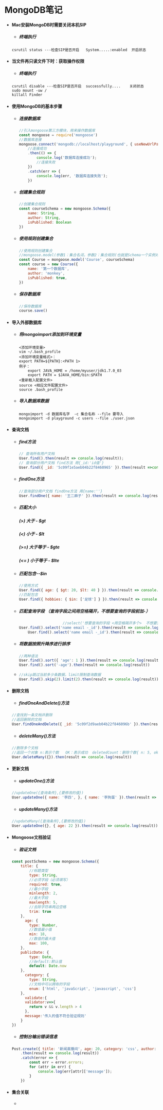 # 						MongoDB笔记

- #### Mac安装MongoDB时需要关闭本机SIP

  - ##### 终端执行

  ```
  csrutil status ---检查SIP是否开启   System.....:enabled  开启状态
  ```
  
- #### 当文件再只读文件下时：获取操作权限

  - ##### 终端执行

  ```
  csrutil disable ---检查SIP是否开启  successfully....  	关闭状态
  sudo mount -uw /
  killall Finder
  ```

- #### 使用MongoDB的基本步骤

  - ##### 连接数据库

    ```JavaScript
    //引入mongoose第三方模块，用来操作数据库
    const mongoose = require('mongoose')
    //数据库连接
    mongoose.connect('mongodb://localhost/playground', { useNewUrlParser: true, useUnifiedTopology: true })
        //连接成功
        .then(() => {
            console.log('数据库连接成功');
            //连接失败
        })
      	.catch(err => {
            console.log(err, '数据库连接失败');
        })
    ```

  - ##### 创建集合规则

    ```javascript
    //创建集合规则
    const courseSchema = new mongoose.Schema({
        name: String,
        author: String,
        isPublished: Boolean
    })
    ```

  - ##### 使用规则创建集合

    ```JavaScript
    //使用规则创建集合
    //mongoose.model(参数1：集合名词，参数2：集合规则(也就是Schema一个实例对象))
    const Course = mongoose.model('Course', courseSchema)
    const course = new Course({
        name: '第一个数据库',
        author: 'monkey',
        isPublished: true,
    })
    ```

  - ##### 保存数据库

    ```JavaScript
    //保存数据库
    course.save()
    ```

- #### 导入外部数据库

  - ##### 将mongoimport添加到环境变量

    ```
    <添加环境变量>
    vim ~/.bash_profile
    <添加环境变量格式>：
    export PATH=${PATH}:<PATH 1>
    例子：
    	export JAVA_HOME = /home/myuser/jdk1.7.0_03
    	export PATH = $JAVA_HOME/bin:$PATH
    <重新载入配置文件>
    source <相应文件配置文件>
    source .bash_profile
    ```

  - ##### 导入数据库数据

    ```
    mongoimport -d 数据库名字  -c 集合名称 --file 要导入
    mongoimport -d playground -c users --file ./user.json
    ```

- #### 查询文档

  - ##### find方法

    ```javascript
    // 查询所有用户文档
    User.find().then(result => console.log(result));
    // 查询部分用户文档 find方法 用{_id:'id值'}
    User.find({ _id: '5c09f1e5aeb04b22f8460965' }).then(result =>console.log(result));
    ```

  - ##### findOne方法

    ```JavaScript
    //查询部分用户文档 findOne方法 用{name:''}
    User.findOne({ name: '王二麻子' }).then(result => console.log(result))
    ```

  - ##### 匹配大小

    ##### (>) 大于 - $gt

    ##### (<) 小于 - $lt

    ##### (>=) 大于等于 - $gte

    ##### (<= ) 小于等于 - $lte

  - ##### 匹配包含--$in

    ```javascript
    //使用方式
    User.find({ age: { $gt: 20, $lt: 40 } }).then(result => console.log(result))
    //匹配包含
    User.find({ hobbies: { $in: ['足球'] } }).then(result => console.log(result))
    ```

  - ##### 匹配查询字段 （查询字段之间用空格隔开，不想要查询的字段前加`-`）

    ```JavaScript
    					//select('想要查询的字段 <用空格隔开多个>  不想要查询的字段前加 ‘-’ +不想查询的字段')
    User.find().select('name email -_id').then(result => console.log(result))
    	User.find().select('name email -_id').then(result => console.log(result))
    ```

  - ##### 将数据按照升降序进行排序

    ```JavaScript
    //两种语法
    User.find().sort({ 'age': 1 }).then(result => console.log(result))
    User.find().sort('-age').then(result => console.log(result))
    ```

  - ```JavaScript
    //skip跳过当前多少条数据，limit限制查询数据
    User.find().skip(2).limit(2).then(result => console.log(result))
    ```

- #### 删除文档

  - ##### findOneAndDelete()方法

  ```javascript
  //查找到一条文档并删除
  //返回删除的文档
  User.findOneAndDelete({ _id: '5c09f2d9aeb04b22f846096b' }).then(result => console.log(result))
  ```

  - ##### deleteMany()方法

  ```javascript
  //删除多个文档
  //返回一个对象 n:表示个数   OK：表示成功  deletedCount：删除个数{ n: 5, ok: 1, deletedCount: 5 }
  User.deleteMany({}).then(result => console.log(result))
  ```

- #### 更新文档

  - ##### updateOne()方法

  ```javascript
  //updateOne({查询条件},{要修改的值})
  User.updateOne({ name: '李四', }, { name: '李狗蛋' }).then(result => console.log(result))
  ```

  - ##### updateMany()方法

  ```javascript
  //updateMany({查询条件},{要修改的值})
  User.updateOne({}, { age: 22 }).then(result => console.log(result))
  ```

- #### Mongoose文档验证

  - ##### 验证文档

  ```JavaScript
  const postSchema = new mongoose.Schema({
      title: {
          //标题类型
          type: String,
          //必须字段（必须填写）
          required: true,
          //最小字段
          minlength: 2,
          //最大字段
          maxlength: 5,
          //去除字符串两边空格
          trim: true
      },
    	age: {
          type: Number,
          //数值最小值
          min: 18,
          //数值的最大值
          max: 100,
      },
      publicDate: {
          type: Date,
          //default:默认值
          default: Date.now
      },
    	category: {
          type: String,
          //文档中可以拥有的字段
          enum: ['html', 'javaScript', 'javascript', 'css']
      },
    	validate:{
        validator:v=>{
          return v && v.length > 4
        },
        message:'传入的值不符合验证规则'
      }
  })
  ```

  - ##### 控制台输出错误信息

  ```JavaScript
  Post.create({ title: '新闻直播间', age: 20, category: 'css', author: 'pesis' })
      .then(result => console.log(result))
      .catch(error => {
          const err = error.errors;
          for (attr in err) {
              console.log(err[attr]['message']);
          }
      })
  ```

- #### 集合关联

  - 